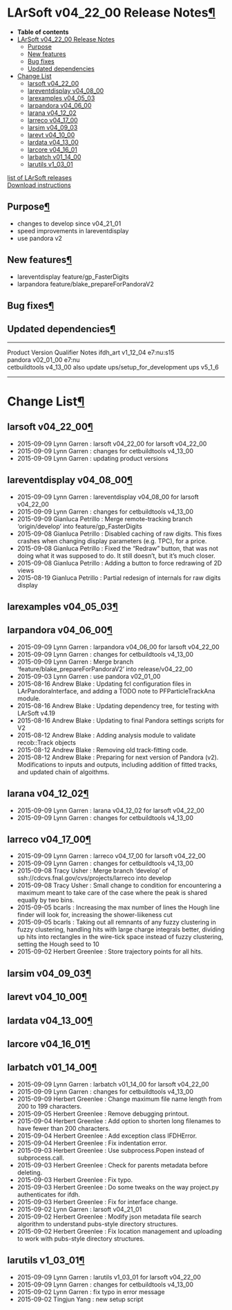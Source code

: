 LArSoft v04\_22\_00 Release Notes[¶](#LArSoft-v04_22_00-Release-Notes)
======================================================================

-   **Table of contents**
-   [LArSoft v04\_22\_00 Release Notes](#LArSoft-v04_22_00-Release-Notes)
    -   [Purpose](#Purpose)
    -   [New features](#New-features)
    -   [Bug fixes](#Bug-fixes)
    -   [Updated dependencies](#Updated-dependencies)
-   [Change List](#Change-List)
    -   [larsoft v04\_22\_00](#larsoft-v04_22_00)
    -   [lareventdisplay v04\_08\_00](#lareventdisplay-v04_08_00)
    -   [larexamples v04\_05\_03](#larexamples-v04_05_03)
    -   [larpandora v04\_06\_00](#larpandora-v04_06_00)
    -   [larana v04\_12\_02](#larana-v04_12_02)
    -   [larreco v04\_17\_00](#larreco-v04_17_00)
    -   [larsim v04\_09\_03](#larsim-v04_09_03)
    -   [larevt v04\_10\_00](#larevt-v04_10_00)
    -   [lardata v04\_13\_00](#lardata-v04_13_00)
    -   [larcore v04\_16\_01](#larcore-v04_16_01)
    -   [larbatch v01\_14\_00](#larbatch-v01_14_00)
    -   [larutils v1\_03\_01](#larutils-v1_03_01)

[list of LArSoft releases](LArSoft_release_list)\
[Download instructions](http://scisoft.fnal.gov/scisoft/bundles/larsoft/v04_22_00/larsoft-v04_22_00.html)


Purpose[¶](#Purpose)
--------------------

-   changes to develop since v04\_21\_01
-   speed improvements in lareventdisplay
-   use pandora v2


New features[¶](#New-features)
------------------------------

-   lareventdisplay feature/gp\_FasterDigits
-   larpandora feature/blake\_prepareForPandoraV2


Bug fixes[¶](#Bug-fixes)
------------------------


Updated dependencies[¶](#Updated-dependencies)
----------------------------------------------

  --------------- ------------- ----------- -----------------------------------------
  Product         Version       Qualifier   Notes
  ifdh\_art       v1\_12\_04    e7:nu:s15   
  pandora         v02\_01\_00   e7:nu       
  cetbuildtools   v4\_13\_00                also update ups/setup\_for\_development
  ups             v5\_1\_6                  
  --------------- ------------- ----------- -----------------------------------------


Change List[¶](#Change-List)
============================


larsoft v04\_22\_00[¶](#larsoft-v04_22_00)
------------------------------------------

-   2015-09-09 Lynn Garren : larsoft v04\_22\_00 for larsoft v04\_22\_00
-   2015-09-09 Lynn Garren : changes for cetbuildtools v4\_13\_00
-   2015-09-09 Lynn Garren : updating product versions


lareventdisplay v04\_08\_00[¶](#lareventdisplay-v04_08_00)
----------------------------------------------------------

-   2015-09-09 Lynn Garren : lareventdisplay v04\_08\_00 for larsoft v04\_22\_00
-   2015-09-09 Lynn Garren : changes for cetbuildtools v4\_13\_00
-   2015-09-09 Gianluca Petrillo : Merge remote-tracking branch ‘origin/develop’ into feature/gp\_FasterDigits
-   2015-09-08 Gianluca Petrillo : Disabled caching of raw digits. This fixes crashes when changing display parameters (e.g. TPC), for a price.
-   2015-09-08 Gianluca Petrillo : Fixed the “Redraw” button, that was not doing what it was supposed to do. It still doesn’t, but it’s much closer.
-   2015-09-08 Gianluca Petrillo : Adding a button to force redrawing of 2D views
-   2015-08-19 Gianluca Petrillo : Partial redesign of internals for raw digits display


larexamples v04\_05\_03[¶](#larexamples-v04_05_03)
--------------------------------------------------


larpandora v04\_06\_00[¶](#larpandora-v04_06_00)
------------------------------------------------

-   2015-09-09 Lynn Garren : larpandora v04\_06\_00 for larsoft v04\_22\_00
-   2015-09-09 Lynn Garren : changes for cetbuildtools v4\_13\_00
-   2015-09-09 Lynn Garren : Merge branch ‘feature/blake\_prepareForPandoraV2’ into release/v04\_22\_00
-   2015-09-03 Lynn Garren : use pandora v02\_01\_00
-   2015-08-16 Andrew Blake : Updating fcl configuration files in LArPandoraInterface, and adding a TODO note to PFParticleTrackAna module.
-   2015-08-16 Andrew Blake : Updating dependency tree, for testing with LArSoft v4.19
-   2015-08-16 Andrew Blake : Updating to final Pandora settings scripts for V2
-   2015-08-12 Andrew Blake : Adding analysis module to validate recob::Track objects
-   2015-08-12 Andrew Blake : Removing old track-fitting code.
-   2015-08-12 Andrew Blake : Preparing for next version of Pandora (v2). Modifications to inputs and outputs, including addition of fitted tracks, and updated chain of algoithms.


larana v04\_12\_02[¶](#larana-v04_12_02)
----------------------------------------

-   2015-09-09 Lynn Garren : larana v04\_12\_02 for larsoft v04\_22\_00
-   2015-09-09 Lynn Garren : changes for cetbuildtools v4\_13\_00


larreco v04\_17\_00[¶](#larreco-v04_17_00)
------------------------------------------

-   2015-09-09 Lynn Garren : larreco v04\_17\_00 for larsoft v04\_22\_00
-   2015-09-09 Lynn Garren : changes for cetbuildtools v4\_13\_00
-   2015-09-08 Tracy Usher : Merge branch ‘develop’ of ssh://cdcvs.fnal.gov/cvs/projects/larreco into develop
-   2015-09-08 Tracy Usher : Small change to condition for encountering a maximum meant to take care of the case where the peak is shared equally by two bins.
-   2015-09-05 bcarls : Increasing the max number of lines the Hough line finder will look for, increasing the shower-liikeness cut
-   2015-09-05 bcarls : Taking out all remnants of any fuzzy clustering in fuzzy clustering, handling hits with large charge integrals better, dividing up hits into rectangles in the wire-tick space instead of fuzzy clustering, setting the Hough seed to 10
-   2015-09-02 Herbert Greenlee : Store trajectory points for all hits.


larsim v04\_09\_03[¶](#larsim-v04_09_03)
----------------------------------------


larevt v04\_10\_00[¶](#larevt-v04_10_00)
----------------------------------------


lardata v04\_13\_00[¶](#lardata-v04_13_00)
------------------------------------------


larcore v04\_16\_01[¶](#larcore-v04_16_01)
------------------------------------------


larbatch v01\_14\_00[¶](#larbatch-v01_14_00)
--------------------------------------------

-   2015-09-09 Lynn Garren : larbatch v01\_14\_00 for larsoft v04\_22\_00
-   2015-09-09 Lynn Garren : changes for cetbuildtools v4\_13\_00
-   2015-09-09 Herbert Greenlee : Change maximum file name length from 200 to 199 characters.
-   2015-09-05 Herbert Greenlee : Remove debugging printout.
-   2015-09-04 Herbert Greenlee : Add option to shorten long filenames to have fewer than 200 characters.
-   2015-09-04 Herbert Greenlee : Add exception class IFDHError.
-   2015-09-04 Herbert Greenlee : Fix indentation error.
-   2015-09-03 Herbert Greenlee : Use subprocess.Popen instead of subprocess.call.
-   2015-09-03 Herbert Greenlee : Check for parents metadata before deleting.
-   2015-09-03 Herbert Greenlee : Fix typo.
-   2015-09-03 Herbert Greenlee : Do some tweaks on the way project.py authenticates for ifdh.
-   2015-09-03 Herbert Greenlee : Fix for interface change.
-   2015-09-02 Lynn Garren : larsoft v04\_21\_01
-   2015-09-02 Herbert Greenlee : Modify json metadata file search algorithm to understand pubs-style directory structures.
-   2015-09-02 Herbert Greenlee : Fix location management and uploading to work with pubs-style directory structures.


larutils v1\_03\_01[¶](#larutils-v1_03_01)
------------------------------------------

-   2015-09-09 Lynn Garren : larutils v1\_03\_01 for larsoft v04\_22\_00
-   2015-09-09 Lynn Garren : changes for cetbuildtools v4\_13\_00
-   2015-09-02 Lynn Garren : fix typo in error message
-   2015-09-02 Tingjun Yang : new setup script
